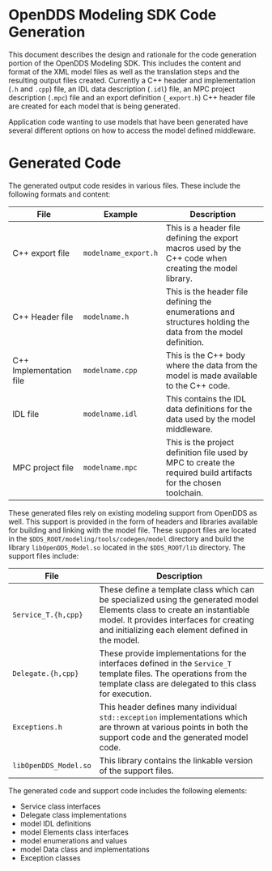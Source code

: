 <!--
  This file was converted manually from codegen.html TiddlyWiki.
  That had several pages in it's table of contents, of which only two were not
  empty and were copied here.
-->
# OpenDDS Modeling SDK Code Generation
This document describes the design and rationale for the code generation
portion of the OpenDDS Modeling SDK. This includes the content and format of
the XML model files as well as the translation steps and the resulting output
files created. Currently a C++ header and implementation (`.h` and `.cpp`)
file, an IDL data description (`.idl`) file, an MPC project description
(`.mpc`) file and an export definition (`_export.h`) C++ header file are
created for each model that is being generated.

Application code wanting to use models that have been generated have several
different options on how to access the model defined middleware.

# Generated Code

The generated output code resides in various files. These include the following formats and content:

| File | Example | Description |
| ---- | ------- | ----------- |
| C++ export file | `modelname_export.h` | This is a header file defining the export macros used by the C++ code when creating the model library. |
| C++ Header file | `modelname.h` | This is the header file defining the enumerations and structures holding the data from the model definition. |
| C++ Implementation file | `modelname.cpp` | This is the C++ body where the data from the model is made available to the C++ code. |
| IDL file | `modelname.idl` | This contains the IDL data definitions for the data used by the model middleware. |
| MPC project file | `modelname.mpc` | This is the project definition file used by MPC to create the required build artifacts for the chosen toolchain. |

These generated files rely on existing modeling support from OpenDDS as well.
This support is provided in the form of headers and libraries available for
building and linking with the model file. These support files are located in
the `$DDS_ROOT/modeling/tools/codegen/model` directory and build the library
`libOpenDDS_Model.so` located in the `$DDS_ROOT/lib` directory. The support
files include:

| File | Description |
| ---- | ----------- |
| `Service_T.{h,cpp}` | These define a template class which can be specialized using the generated model Elements class to create an instantiable model. It provides interfaces for creating and initializing each element defined in the model. |
| `Delegate.{h,cpp}` | These provide implementations for the interfaces defined in the `Service_T` template files. The operations from the template class are delegated to this class for execution. |
| `Exceptions.h` | This header defines many individual `std::exception` implementations which are thrown at various points in both the support code and the generated model code. |
| `libOpenDDS_Model.so` | This library contains the linkable version of the support files. |

The generated code and support code includes the following elements:

 - Service class interfaces
 - Delegate class implementations
 - model IDL definitions
 - model Elements class interfaces
 - model enumerations and values
 - model Data class and implementations
 - Exception classes
